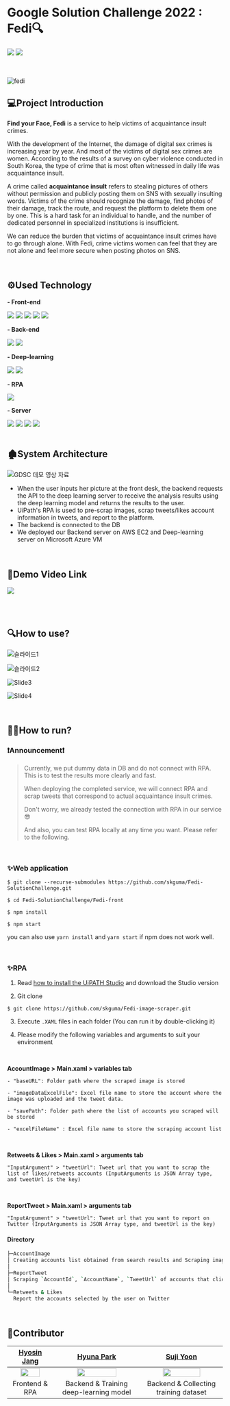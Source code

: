 # Google Solution Challenge 2022 : Fedi🔍
<div>
<img src="https://img.shields.io/badge/GENDER EQUALITY-FF3A21?style=for-the-badge&logoColor=white"/>
<img src="https://img.shields.io/badge/PEACE, JUSTICE AND STRONG INSTITUTIONS-00689D?style=for-the-badge&logoColor=white"/> </div>
<br><br>

![fedi](https://user-images.githubusercontent.com/70956926/160648926-7af1486e-82ec-4076-8961-f66a605205e9.png)

## 💻Project Introduction
**Find your Face, Fedi**  is a service to help victims of acquaintance insult crimes. 

With the development of the Internet, the damage of digital sex crimes is increasing year by year. And most of the victims of digital sex crimes are women.
According to the results of a survey on cyber violence conducted in South Korea, the type of crime that is most often witnessed in daily life was acquaintance insult.

A crime called **acquaintance insult** refers to stealing pictures of others without permission and publicly posting them on SNS with sexually insulting words. 
Victims of the crime should recognize the damage, find photos of their damage, track the route, and request the platform to delete them one by one. This is a hard task for an individual to handle, and the number of dedicated personnel in specialized institutions is insufficient.

We can reduce the burden that victims of acquaintance insult crimes have to go through alone. 
With Fedi, crime victims women can feel that they are not alone and feel more secure when posting photos on SNS.

<br>

## ⚙Used Technology
<p > <b>- Front-end</b> </p>
<div >
<img src="https://img.shields.io/badge/React Hooks-61DAFB?style=flat-square&logo=React&logoColor=white"/>
<img src="https://img.shields.io/badge/Meterial UI-757575?style=flat-square&logo=Material Design&logoColor=white"/>
<img src="https://img.shields.io/badge/Styled Components-DB7093?style=flat-square&logo=styled-components&logoColor=white"/>
<img src="https://img.shields.io/badge/Redux thunk-764ABC?style=flat-square&logo=Redux&logoColor=white"/>
<img src="https://img.shields.io/badge/D3.js-F9A03C?style=flat-square&logo=D3.js&logoColor=white"/></div>

<p > <b>- Back-end</b> </p>
<div >
<img src="https://img.shields.io/badge/Spring Boot-6DB33F?style=flat-square&logo=Spring Boot&logoColor=white"/>
<img src="https://img.shields.io/badge/MySQL-4479A1?style=flat-square&logo=MySQL&logoColor=white"/></div>

<p > <b>- Deep-learning</b> </p>
<div>
<img src="https://img.shields.io/badge/Tensorflow-FF6F00?style=flat-square&logo=TensorFlow&logoColor=white"/>
<img src="https://img.shields.io/badge/Flask-000000?style=flat-square&logo=Flask&logoColor=white"/>
</div>

<p > <b>- RPA</b> </p>
<div>
<img src="https://img.shields.io/badge/UiPath-ff0000?style=flat-square&logoColor=white"/></div>

<p > <b>- Server</b> </p>
<div >
<img src="https://img.shields.io/badge/AWS-232F3E?style=flat-square&logo=Amazon AWS&logoColor=white"/>
<img src="https://img.shields.io/badge/Amazon S3-569A31?style=flat-square&logo=Amazon S3&logoColor=white"/>
<img src="https://img.shields.io/badge/Microsoft Azure-0078D4?style=flat-square&logo=Microsoft Azure&logoColor=white"/>
<img src="https://img.shields.io/badge/NGINX-009639?style=flat-square&logo=NGINX&logoColor=white"/>
</div>
<br>

## 🏚System Architecture
![GDSC 데모 영상 자료](https://user-images.githubusercontent.com/70956926/160659507-ac772133-a206-46c7-a7b3-4a3c575d2e54.png)
- When the user inputs her picture at the front desk, the backend requests the API to the deep learning server to receive the analysis results using the deep learning model and returns the results to the user.
- UiPath's RPA is used to pre-scrap images, scrap tweets/likes account information in tweets, and report to the platform.
- The backend is connected to the DB
- We deployed our Backend server on AWS EC2 and Deep-learning server on Microsoft Azure VM
<br>

## 🎥Demo Video Link
<a href="https://youtu.be/6ZW8f11hHBg">
<img src=https://user-images.githubusercontent.com/70956926/160649395-cd068ea8-4b90-4b93-b113-67147b5a0145.png /> </a>

<br><br>

## 🔍How to use?
![슬라이드1](https://user-images.githubusercontent.com/70956926/160650044-d160943a-18c1-4ba4-a73b-4d473473f0c0.PNG)

![슬라이드2](https://user-images.githubusercontent.com/70956926/160650132-811c1651-bb13-424a-bb1c-91b78a9b8d3a.PNG)

![Slide3](https://user-images.githubusercontent.com/67725652/171832603-01f55b9a-1661-4581-9c1c-975c5b450431.PNG)

![Slide4](https://user-images.githubusercontent.com/67725652/171832570-e6db30b0-b26b-408b-aa63-689ef1e24297.PNG)


<br>

## 🏃‍♀️How to run?
### ❗Announcement❗
> Currently, we put dummy data in DB and do not connect with RPA. This is to test the results more clearly and fast.
>
> When deploying the completed service, we will connect RPA and scrap tweets that correspond to actual acquaintance insult crimes.
>
> Don't worry, we already tested the connection with RPA in our service😎
>
> And also, you can test RPA locally at any time you want. Please refer to the following.

<br>

### ✨Web application

```
$ git clone --recurse-submodules https://github.com/skguma/Fedi-SolutionChallenge.git

$ cd Fedi-SolutionChallenge/Fedi-front

$ npm install

$ npm start
```

you can also use `yarn install` and `yarn start` if npm does not work well.

<br>


### ✨RPA
 1. Read [how to install the UiPATH Studio](https://uipath.tistory.com/81) and download the Studio version

2. Git clone
```
$ git clone https://github.com/skguma/Fedi-image-scraper.git
```

3. Execute `.XAML` files in each folder (You can run it by double-clicking it)

4. Please modify the following variables and arguments to suit your environment

<br/>

**AccountImage > Main.xaml > variables tab**
```
- "baseURL": Folder path where the scraped image is stored

- "imageDataExcelFile": Excel file name to store the account where the image was uploaded and the tweet data.

- "savePath": Folder path where the list of accounts you scraped will be stored

- "excelFileName" : Excel file name to store the scraping account list
```

<br/>

**Retweets & Likes > Main.xaml > arguments tab**

```
"InputArgument" > "tweetUrl": Tweet url that you want to scrap the list of likes/retweets accounts (InputArguments is JSON Array type, and tweetUrl is the key)
```

<br/>

**ReportTweet > Main.xaml > arguments tab**

```
"InputArgument" > "tweetUrl": Tweet url that you want to report on Twitter (InputArguments is JSON Array type, and tweetUrl is the key)
```

#### Directory
```bash
├─AccountImage
│ Creating accounts list obtained from search results and Scraping image dataset
│
├─ReportTweet
│ Scraping `AccountId`, `AccountName`, `TweetUrl` of accounts that clicked likes and retweets in original tweets
│
└─Retweets & Likes
  Report the accounts selected by the user on Twitter
```
<br>

## 🎈Contributor

| [Hyosin Jang](https://github.com/hyosin-Jang)                                                            | [Hyuna Park](https://github.com/hak2711)                                                                | [Suji Yoon](https://github.com/Yoon-Suji)                                                               |
|:----------------------------------------------------------------------------------------------------:|:-----------------------------------------------------------------------------------------------------:|:------------------------------------------------------------------------------------------------------:|
| <img src = "https://user-images.githubusercontent.com/67725652/161052307-b7b10483-5645-4a00-8577-df87eaf6d99c.png" width="70%"/> | <img src = "https://user-images.githubusercontent.com/67725652/161052705-238e0e83-a690-42de-a35f-8f7c9b0e545b.png" width="70%"/> | <img src = "https://user-images.githubusercontent.com/67725652/161052139-41340000-585e-4fc7-b6e9-ab690bb05117.png" width="70%"/> |
| Frontend & RPA                | Backend & Training deep-learning model                                                                 | Backend & Collecting training dataset                                                    |
